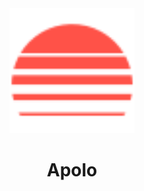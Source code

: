 <div id="header" align="center">
  <img src="./demo/public/apolo.svg" width="200"/>
  <h1>
    Apolo
  </h1>
</div>